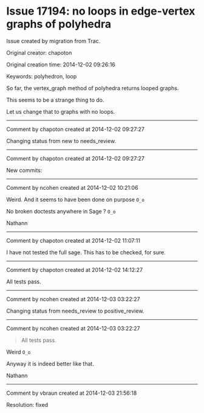 # Issue 17194: no loops in edge-vertex graphs of polyhedra

Issue created by migration from Trac.

Original creator: chapoton

Original creation time: 2014-12-02 09:26:16

Keywords: polyhedron, loop

So far, the vertex_graph method of polyhedra returns looped graphs.

This seems to be a strange thing to do.

Let us change that to graphs with no loops.


---

Comment by chapoton created at 2014-12-02 09:27:27

Changing status from new to needs_review.


---

Comment by chapoton created at 2014-12-02 09:27:27

New commits:


---

Comment by ncohen created at 2014-12-02 10:21:06

Weird. And it seems to have been done on purpose `O_o`

No broken doctests anywhere in Sage ? `O_o`

Nathann


---

Comment by chapoton created at 2014-12-02 11:07:11

I have not tested the full sage. This has to be checked, for sure.


---

Comment by chapoton created at 2014-12-02 14:12:27

All tests pass.


---

Comment by ncohen created at 2014-12-03 03:22:27

Changing status from needs_review to positive_review.


---

Comment by ncohen created at 2014-12-03 03:22:27

> All tests pass.

Weird `O_o`

Anyway it is indeed better like that.

Nathann


---

Comment by vbraun created at 2014-12-03 21:56:18

Resolution: fixed
